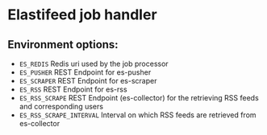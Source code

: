 # Elastifeed job handler

## Environment options:
- `ES_REDIS` Redis uri used by the job processor
- `ES_PUSHER` REST Endpoint for es-pusher
- `ES_SCRAPER` REST Endpoint for es-scraper
- `ES_RSS` REST Endpoint for es-rss
- `ES_RSS_SCRAPE` REST Endpoint (es-collector) for the retrieving RSS feeds and corresponding users
- `ES_RSS_SCRAPE_INTERVAL` Interval on which RSS feeds are retrieved from es-collector